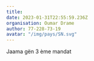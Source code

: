 ```yaml
---
title: 
date: 2023-01-31T22:55:59.236Z
organisation: Oumar Drame 
author: 77-228-73-19
avatar: "/img/pays/SN.svg"
---
```


Jaama gën 3 ème mandat 